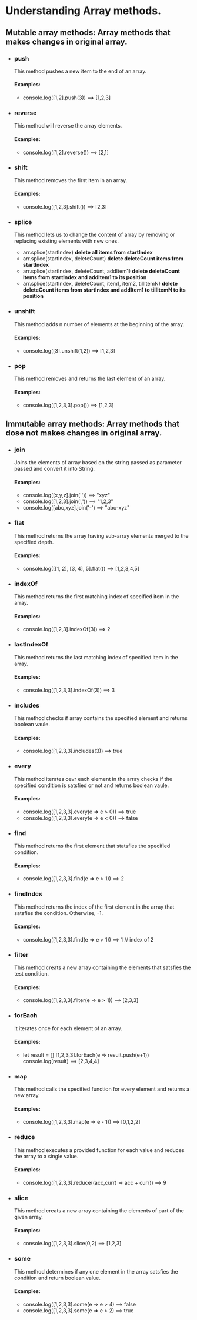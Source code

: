 # Understanding Array methods.

## Mutable array methods:  Array methods that makes changes in original array. 

* ### push 
   This method pushes a new item to the end of an array.
   
     #### Examples:
     * console.log([1,2].push(3)) ==> [1,2,3]
     
* ### reverse 
   This method will reverse the array elements.
   
     #### Examples:
     * console.log([1,2].reverse()) ==> [2,1]

* ### shift 
   This method removes the first item in an array.
   
     #### Examples:
     * console.log([1,2,3].shift()) ==> [2,3]

* ### splice
   This method lets us to change the content of array by removing or replacing existing elements with new ones.
   
  * arr.splice(startIndex)  **delete all items from startIndex**
  * arr.splice(startIndex, deleteCount)  **delete deleteCount items from startIndex**
  * arr.splice(startIndex, deleteCount, addItem1)  **delete deleteCount items from startIndex and addItem1 to its position**
  * arr.splice(startIndex, deleteCount, item1, item2, tillItemN)   **delete deleteCount items from startIndex and addItem1 to tillItemN to its position**

* ### unshift
  This method adds n number of elements at the beginning of the array.
  
  #### Examples:
  * console.log([3].unshift(1,2)) ==> [1,2,3]
  
* ### pop
  This method removes and returns the last element of an array.
  
  #### Examples:
  * console.log([1,2,3,3].pop()) ==> [1,2,3] 
  
  
## Immutable array methods:  Array methods that dose not makes changes in original array. 

* ### join 
  Joins the elements of array based on the string passed as parameter passed and convert it into String.

  #### Examples:
  * console.log([x,y,z].join(''))  ==> "xyz" 
  * console.log([1,2,3].join(',')) ==> "1,2,3"
  * console.log([abc,xyz].join('-') ==> "abc-xyz"

* ### flat 
  This method returns the array having sub-array elements merged to the specified depth.

  #### Examples:
  * console.log([[1, 2], [3, 4], 5].flat())  ==> [1,2,3,4,5] 


* ### indexOf
  This method returns the first matching index of specified item in the array.

  #### Examples:
  * console.log([1,2,3].indexOf(3)) ==> 2 

* ### lastIndexOf
  This method returns the last matching index of specified item in the array.
  
  #### Examples:
  * console.log([1,2,3,3].indexOf(3)) ==> 3 
  
* ### includes
  This method checks if array contains the specified element and returns boolean vaule.
  
  #### Examples:
  * console.log([1,2,3,3].includes(3)) ==> true 


* ### every
  This method iterates oevr each element in the array checks if the specified condition is satsfied or not and returns boolean vaule.
  
  #### Examples:
  * console.log([1,2,3,3].every(e => e > 0)) ==> true
  * console.log([1,2,3,3].every(e => e < 0)) ==> false 

* ### find
  This method returns the first element that statsfies the specified condition.
  
  #### Examples:
  * console.log([1,2,3,3].find(e => e > 1)) ==> 2


* ### findIndex
  This method returns the index of the first element in the array that satsfies the condition. Otherwise, -1.

  #### Examples:
  * console.log([1,2,3,3].find(e => e > 1)) ==> 1 // index of 2

* ### filter
  This method creats a new array containing the elements that satsfies the test condition.
  
  #### Examples:
  * console.log([1,2,3,3].filter(e => e > 1)) ==> [2,3,3] 

* ### forEach
  It iterates once for each element of an array.

  #### Examples:
  * let result = []
    [1,2,3,3].forEach(e => result.push(e+1))
    console.log(result) ==> [2,3,4,4]

* ### map
  This method calls the specified function for every element and returns a new array.
  
  #### Examples:
  * console.log([1,2,3,3].map(e => e - 1)) ==> [0,1,2,2] 


* ### reduce
  This method executes a provided function for each value and reduces the array to a single value.

  #### Examples:
  * console.log([1,2,3,3].reduce((acc,curr) => acc + curr)) ==> 9


* ### slice
  This method creats a new array containing the elements of part of the given array.

  #### Examples:
  * console.log([1,2,3,3].slice(0,2) ==> [1,2,3] 

* ### some
  This method determines if any one element in the array satsfies the condition and return boolean value.

  #### Examples:
  * console.log([1,2,3,3].some(e => e > 4) ==> false
  * console.log([1,2,3,3].some(e => e > 2) ==> true 

